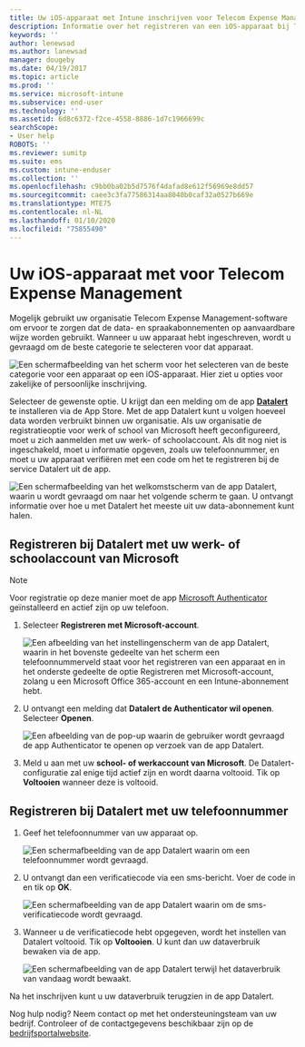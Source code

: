 ```yaml
---
title: Uw iOS-apparaat met Intune inschrijven voor Telecom Expense Management
description: Informatie over het registreren van een iOS-apparaat bij Telecom Expense Management.
keywords: ''
author: lenewsad
ms.author: lanewsad
manager: dougeby
ms.date: 04/19/2017
ms.topic: article
ms.prod: ''
ms.service: microsoft-intune
ms.subservice: end-user
ms.technology: ''
ms.assetid: 6d8c6372-f2ce-4558-8886-1d7c1966699c
searchScope:
- User help
ROBOTS: ''
ms.reviewer: sumitp
ms.suite: ems
ms.custom: intune-enduser
ms.collection: ''
ms.openlocfilehash: c9bb0ba02b5d7576f4dafad8e612f56969e8dd57
ms.sourcegitcommit: caee3c3fa77586314aa8040b0caf32a0527b669e
ms.translationtype: MTE75
ms.contentlocale: nl-NL
ms.lasthandoff: 01/10/2020
ms.locfileid: "75855490"
---
```

# <a name="enroll-your-ios-device-in-telecom-expense-management"></a>Uw iOS-apparaat met voor Telecom Expense Management

Mogelijk gebruikt uw organisatie Telecom Expense Management-software om ervoor te zorgen dat de data- en spraakabonnementen op aanvaardbare wijze worden gebruikt. Wanneer u uw apparaat hebt ingeschreven, wordt u gevraagd om de beste categorie te selecteren voor dat apparaat.

  ![Een schermafbeelding van het scherm voor het selecteren van de beste categorie voor een apparaat op een iOS-apparaat. Hier ziet u opties voor zakelijke of persoonlijke inschrijving.](./media/ios-enroll-10-tem-select-best-category.png)

Selecteer de gewenste optie. U krijgt dan een melding om de app [__Datalert__](https://itunes.apple.com/app/datalert/id771029268?mt=8) te installeren via de App Store. Met de app Datalert kunt u volgen hoeveel data worden verbruikt binnen uw organisatie. Als uw organisatie de registratieoptie voor werk of school van Microsoft heeft geconfigureerd, moet u zich aanmelden met uw werk- of schoolaccount. Als dit nog niet is ingeschakeld, moet u informatie opgeven, zoals uw telefoonnummer, en moet u uw apparaat verifiëren met een code om het te registreren bij de service Datalert uit de app.

  ![Een schermafbeelding van het welkomstscherm van de app Datalert, waarin u wordt gevraagd om naar het volgende scherm te gaan. U ontvangt informatie over hoe u met Datalert het meeste uit uw data-abonnement kunt halen.](./media/ios-enroll-11-tem-datalert-setup.png)

## <a name="enroll-into-datalert-using-your-microsoft-work-or-school-account"></a>Registreren bij Datalert met uw werk- of schoolaccount van Microsoft

> [!NOTE]
> Voor registratie op deze manier moet de app [Microsoft Authenticator](https://docs.microsoft.com/azure/multi-factor-authentication/end-user/microsoft-authenticator-app-how-to) geïnstalleerd en actief zijn op uw telefoon.

1. Selecteer __Registreren met Microsoft-account__.

   ![Een afbeelding van het instellingenscherm van de app Datalert, waarin in het bovenste gedeelte van het scherm een telefoonnummerveld staat voor het registreren van een apparaat en in het onderste gedeelte de optie Registreren met Microsoft-account, zolang u een Microsoft Office 365-account en een Intune-abonnement hebt.](./media/ios-enroll-11a-tem-datalert-enroll-msft-account.png)

2. U ontvangt een melding dat __Datalert de Authenticator wil openen__. Selecteer __Openen__.

   ![Een afbeelding van de pop-up waarin de gebruiker wordt gevraagd de app Authenticator te openen op verzoek van de app Datalert.](./media/ios-enroll-11b-tem-datalert-open-authenticator.png)

3. Meld u aan met uw __school- of werkaccount van Microsoft__. De Datalert-configuratie zal enige tijd actief zijn en wordt daarna voltooid. Tik op __Voltooien__ wanneer deze is voltooid.

## <a name="enroll-into-datalert-using-your-phone-number"></a>Registreren bij Datalert met uw telefoonnummer

1. Geef het telefoonnummer van uw apparaat op.

   ![Een schermafbeelding van de app Datalert waarin om een telefoonnummer wordt gevraagd.](./media/ios-enroll-12-tem-datalert-phone-number.png)

2. U ontvangt dan een verificatiecode via een sms-bericht. Voer de code in en tik op __OK__.

   ![Een schermafbeelding van de app Datalert waarin om de sms-verificatiecode wordt gevraagd.](./media/ios-enroll-13-tem-datalert-sms.png)

3. Wanneer u de verificatiecode hebt opgegeven, wordt het instellen van Datalert voltooid. Tik op __Voltooien__. U kunt dan uw dataverbruik bewaken via de app.

   ![Een schermafbeelding van de app Datalert terwijl het dataverbruik van vandaag wordt bewaakt.](./media/ios-enroll-14-tem-datalert-monitoring-active.png)

Na het inschrijven kunt u uw dataverbruik terugzien in de app Datalert.

Nog hulp nodig? Neem contact op met het ondersteuningsteam van uw bedrijf. Controleer of de contactgegevens beschikbaar zijn op de [bedrijfsportalwebsite](https://go.microsoft.com/fwlink/?linkid=2010980).
